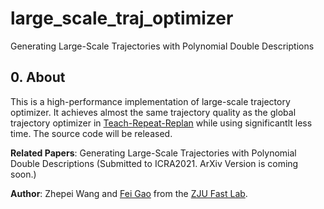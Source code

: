 # large_scale_traj_optimizer
Generating Large-Scale Trajectories with Polynomial Double Descriptions

## 0. About
This is a high-performance implementation of large-scale trajectory optimizer. It achieves almost the same trajectory quality as the global trajectory optimizer in [Teach-Repeat-Replan](https://github.com/HKUST-Aerial-Robotics/Teach-Repeat-Replan) while using significantlt less time. The source code will be released.

__Related Papers__: Generating Large-Scale Trajectories with Polynomial Double Descriptions (Submitted to ICRA2021. ArXiv Version is coming soon.)

__Author__: Zhepei Wang and [Fei Gao](https://ustfei.com/) from the [ZJU Fast Lab](http://www.kivact.com/).
